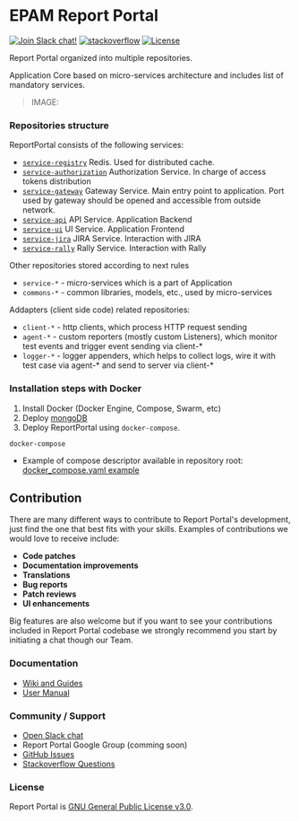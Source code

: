 # EPAM Report Portal
[![Join Slack chat!](https://reportporal-slack-auto.herokuapp.com/badge.svg)](https://reportporal-slack-auto.herokuapp.com)
[![stackoverflow](https://img.shields.io/badge/reportportal-stackoverflow-orange.svg?style=flat)](http://stackoverflow.com/questions/tagged/reportportal)
[![License](https://img.shields.io/badge/license-GPLv3-blue.svg)](http://www.gnu.org/licenses/gpl-3.0.html)

Report Portal organized into multiple repositories.

Application Core based on micro-services architecture and includes list of mandatory services.
> IMAGE: 

### Repositories structure

ReportPortal consists of the following services:
- [`service-registry`](https://github.com/reportportal/service-registry) Redis. Used for distributed cache.
- [`service-authorization`](https://github.com/reportportal/service-authorization) Authorization Service. In charge of access tokens distribution
- [`service-gateway`](https://github.com/reportportal/service-gateway) Gateway Service. Main entry point to application. Port used by gateway should be opened and accessible from outside network.
- [`service-api`](https://github.com/reportportal/service-api) API Service. Application Backend
- [`service-ui`](https://github.com/reportportal/service-ui) UI Service. Application Frontend
- [`service-jira`](https://github.com/reportportal/service-jira) JIRA Service. Interaction with JIRA
- [`service-rally`](https://github.com/reportportal/service-rally) Rally Service. Interaction with Rally

Other repositories stored according to next rules
- `service-*` - micro-services which is a part of Application
- `commons-*` - common libraries, models, etc., used by micro-services

Addapters (client side code) related repositories:

- `client-*` - http clients, which process HTTP request sending
- `agent-*` - custom reporters (mostly custom Listeners), which monitor test events and trigger event sending via client-*
- `logger-*` - logger appenders, which helps to collect logs, wire it with test case via agent-* and send to server via client-*


### Installation steps with Docker

1. Install Docker (Docker Engine, Compose, Swarm, etc)
2. Deploy [mongoDB](https://docs.mongodb.com/manual/installation/) 
3. Deploy ReportPortal using `docker-compose`.
  ```
  docker-compose
  ```
  - Example of compose descriptor available in repository root: [docker_compose.yaml example](https://github.com/reportportal/reportportal/blob/master/docker-compose.yml)

## Contribution

There are many different ways to contribute to Report Portal's development, just find the one that best fits with your skills. Examples of contributions we would love to receive include:

- **Code patches**
- **Documentation improvements**
- **Translations**
- **Bug reports**
- **Patch reviews**
- **UI enhancements**

Big features are also welcome but if you want to see your contributions included in Report Portal codebase we strongly recommend you start by initiating a chat though our Team.

### Documentation

* [Wiki and Guides](https://github.com/reportportal/reportportal/wiki)
* [User Manual](http://reportportal.io/#documentation)

### Community / Support

* [Open Slack chat](https://reportporal-slack-auto.herokuapp.com)
* Report Portal Google Group (comming soon)
* [GitHub Issues](https://github.com/reportportal/reportportal/issues)
* [Stackoverflow Questions](http://stackoverflow.com/questions/tagged/reportportal)

### License

Report Portal is [GNU General Public License v3.0](http://www.gnu.org/licenses/gpl-3.0.html).



